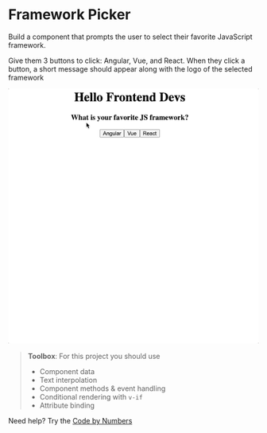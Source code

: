 # Framework Picker

Build a component that prompts the user to select their favorite JavaScript framework.

Give them 3 buttons to click: Angular, Vue, and React. When they click a button, a short message should appear along with the logo of the selected framework

![](../images/Framework_Picker.gif)

> **Toolbox**: For this project you should use
>
> - Component data
> - Text interpolation
> - Component methods & event handling
> - Conditional rendering with `v-if`
> - Attribute binding

Need help? Try the [Code by Numbers](./Session_1E_CBN.md)
